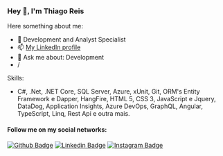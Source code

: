 ### Hey 👋, I'm Thiago Reis

Here something about me:
- 🔭 Development and Analyst Specialist
- 📫 [My LinkedIn profile](https://www.linkedin.com/in/thiago-franklin-miranda-reis-54442a67/)
- 💬 Ask me about: Development
- /

Skills:
- C#, .Net, .NET Core, SQL Server, Azure, xUnit, Git, ORM's Entity Framework e Dapper, HangFire, HTML 5, CSS 3, JavaScript e Jquery, DataDog, Application Insights, Azure DevOps, GraphQL, Angular, TypeScript, Linq, Rest Api e outra mais.

#### Follow me on my social networks:
[![Github Badge](https://img.shields.io/badge/-Github-000?style=flat-square&logo=Github&logoColor=white&link=https://github.com/tfmreis)](https://github.com/tfmreis)
[![Linkedin Badge](https://img.shields.io/badge/-LinkedIn-blue?style=flat-square&logo=Linkedin&logoColor=white&link=https://www.linkedin.com/in/thiago-franklin-miranda-reis-54442a67/)](https://www.linkedin.com/in/thiago-franklin-miranda-reis-54442a67/)
[![Instagram Badge](https://img.shields.io/badge/-Instagram-C13584?style=flat-square&labelColor=C13584&logo=instagram&logoColor=white&link=https://www.instagram.com/tfmreis/)](https://www.instagram.com/tfmreis/)

<!--
**tfmreis/tfmreis** is a ✨ _special_ ✨ repository because its `README.md` (this file) appears on your GitHub profile.

Here something about me:

- 🔭 Development Specialist
- 🌱 I’m currently learning ...
- 👯 I’m looking to collaborate on ...
- 🤔 I’m looking for help with ...
- 💬 Ask me about: Development :)
- 📫 My LinkedIn profile
- 😄 Pronouns: ...
- ⚡ Fun fact: ...
-->
